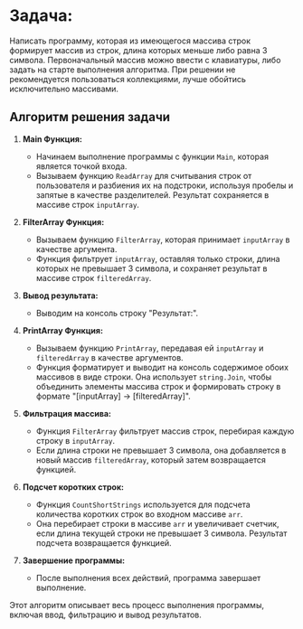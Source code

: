 # Задача: #
Написать программу, которая из имеющегося массива строк формирует массив из строк, длина которых меньше либо равна 3 символа. Первоначальный массив можно ввести с клавиатуры, либо задать на старте выполнения алгоритма. При решении не рекомендуется пользоваться коллекциями, лучше обойтись исключительно массивами.

## Алгоритм решения задачи

1. **Main Функция:**
   - Начинаем выполнение программы с функции `Main`, которая является точкой входа.
   - Вызываем функцию `ReadArray` для считывания строк от пользователя и разбиения их на подстроки, используя пробелы и запятые в качестве разделителей. Результат сохраняется в массиве строк `inputArray`.

2. **FilterArray Функция:**
   - Вызываем функцию `FilterArray`, которая принимает `inputArray` в качестве аргумента.
   - Функция фильтрует `inputArray`, оставляя только строки, длина которых не превышает 3 символа, и сохраняет результат в массиве строк `filteredArray`.

3. **Вывод результата:**
   - Выводим на консоль строку "Результат:".

4. **PrintArray Функция:**
   - Вызываем функцию `PrintArray`, передавая ей `inputArray` и `filteredArray` в качестве аргументов.
   - Функция форматирует и выводит на консоль содержимое обоих массивов в виде строки. Она использует `string.Join`, чтобы объединить элементы массива строк и формировать строку в формате "[inputArray] -> [filteredArray]".

5. **Фильтрация массива:**
   - Функция `FilterArray` фильтрует массив строк, перебирая каждую строку в `inputArray`.
   - Если длина строки не превышает 3 символа, она добавляется в новый массив `filteredArray`, который затем возвращается функцией.

6. **Подсчет коротких строк:**
   - Функция `CountShortStrings` используется для подсчета количества коротких строк во входном массиве `arr`.
   - Она перебирает строки в массиве `arr` и увеличивает счетчик, если длина текущей строки не превышает 3 символа. Результат подсчета возвращается функцией.

7. **Завершение программы:**
   - После выполнения всех действий, программа завершает выполнение.

Этот алгоритм описывает весь процесс выполнения программы, включая ввод, фильтрацию и вывод результатов.